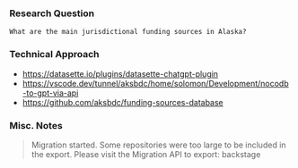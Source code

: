 ### Research Question

`What are the main jurisdictional funding sources in Alaska?`

### Technical Approach

- https://datasette.io/plugins/datasette-chatgpt-plugin
- https://vscode.dev/tunnel/aksbdc/home/solomon/Development/nocodb-to-gpt-via-api
- https://github.com/aksbdc/funding-sources-database

### Misc. Notes

> Migration started. Some repositories were too large to be included in the export. Please visit the Migration API to export: backstage

